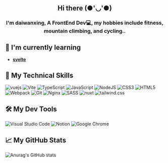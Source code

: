 <h2 align="center">
Hi there (●'◡'●)
</h2>

<h3 align="center">
I'm daiwanxing, A FrontEnd Dev💻, my hobbies include fitness, mountain climbing, and cycling..
</h3> 

## 🌱 I'm currently learning

- **[svelte]([https://nuxt.com/v3](https://svelte.dev/))**

## 🎯 My Technical Skills

![vuejs](https://img.shields.io/badge/vuejs-%2335495e.svg?style=plasti&logo=vuedotjs)
![Vite](https://img.shields.io/badge/vite-%23646CFF.svg?style=plasti&logo=vite&logoColor=white)
![TypeScript](https://img.shields.io/badge/typescript-%23007ACC.svg?style=plasti&logo=typescript&logoColor=white)
![JavaScript](https://img.shields.io/badge/javascript-%23323330.svg?style=plasti&logo=javascript&logoColor=%23F7DF1E)
![NodeJS](https://img.shields.io/badge/node.js-6DA55F?style=plasti&logo=node.js&logoColor=white)
![CSS3](https://img.shields.io/badge/css3-%231572B6.svg?style=plasti&logo=css3&logoColor=white)
![HTML5](https://img.shields.io/badge/html5-%23E34F26.svg?style=plasti&logo=html5&logoColor=white)
![Webpack](https://img.shields.io/badge/webpack-%238DD6F9.svg?style=plasti&logo=webpack&logoColor=white)
![Git](https://img.shields.io/badge/git-%23F05033.svg?style=plasti&logo=git&logoColor=white)
![Nginx](https://img.shields.io/badge/nginx-%23009639.svg?style=plasti&logo=nginx&logoColor=white)
![SASS](https://img.shields.io/badge/SASS-hotpink.svg?style=plasti&logo=SASS&logoColor=white)
![nuxt](https://img.shields.io/badge/nuxt.js-00C58E?style=plasti&logo=nuxtdotjs&logoColor=white)
![tailwind.css](https://img.shields.io/badge/Tailwind_CSS-38B2AC?style=plasti&logo=tailwind-css&logoColor=white)


## 🛠️ My Dev Tools

![Visual Studio Code](https://img.shields.io/badge/Visual%20Studio%20Code-0078d7.svg?style=plasti&logo=visual-studio-code&logoColor=white)
![Notion](https://img.shields.io/badge/Notion-%23000000.svg?style=plasti&logo=notion&logoColor=white)
![Google Chrome](https://img.shields.io/badge/Google%20Chrome-4285F4?style=plasti&logo=GoogleChrome&logoColor=white)

## 📈 My GitHub Stats 

![Anurag's GitHub stats](https://github-readme-stats.vercel.app/api?username=daiwanxing&rank_icon=github)
